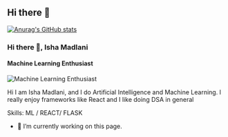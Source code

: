 ## Hi there 👋
[![Anurag's GitHub stats](https://github-readme-stats.vercel.app/api?username=IshaM1801)](https://github.com/anuraghazra/github-readme-stats)
### Hi there 👋, Isha Madlani
#### Machine Learning Enthusiast
![Machine Learning Enthusiast](https://arturssmirnovs.github.io/github-profile-readme-generator/images/banner.png)

Hi I am Isha Madlani, and I do Artificial Intelligence and Machine Learning. I really enjoy frameworks like React and I like doing DSA in general

Skills: ML / REACT/ FLASK

- 🔭 I’m currently working on this page. 





